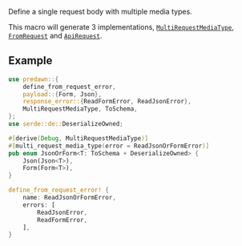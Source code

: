 Define a single request body with multiple media types.

This macro will generate 3 implementations, [`MultiRequestMediaType`], [`FromRequest`] and [`ApiRequest`].

## Example

```rust
use predawn::{
    define_from_request_error,
    payload::{Form, Json},
    response_error::{ReadFormError, ReadJsonError},
    MultiRequestMediaType, ToSchema,
};
use serde::de::DeserializeOwned;

#[derive(Debug, MultiRequestMediaType)]
#[multi_request_media_type(error = ReadJsonOrFormError)]
pub enum JsonOrForm<T: ToSchema + DeserializeOwned> {
    Json(Json<T>),
    Form(Form<T>),
}

define_from_request_error! {
    name: ReadJsonOrFormError,
    errors: [
        ReadJsonError,
        ReadFormError,
    ],
}
```

[`MultiRequestMediaType`]: https://docs.rs/predawn/latest/predawn/trait.MultiRequestMediaType.html
[`FromRequest`]: https://docs.rs/predawn/latest/predawn/from_request/trait.FromRequest.html
[`ApiRequest`]: https://docs.rs/predawn/latest/predawn/api_request/trait.ApiRequest.html
